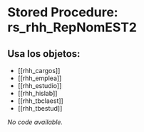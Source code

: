 # Stored Procedure: rs_rhh_RepNomEST2

## Usa los objetos:
- [[rhh_cargos]]
- [[rhh_emplea]]
- [[rhh_estudio]]
- [[rhh_hislab]]
- [[rhh_tbclaest]]
- [[rhh_tbestud]]

*No code available.*
